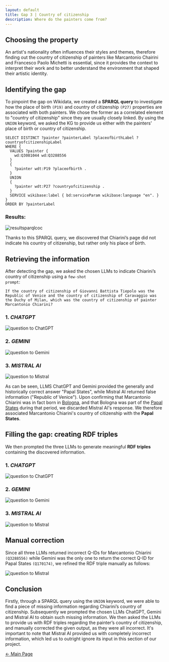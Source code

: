 ```yaml
---
layout: default
title: Gap 3 | Country of citizenship
description: Where do the painters come from? 
---
```


## Choosing the property

An artist's nationality often influences their styles and themes, therefore finding out the country of citizenship of painters like Marcantonio Chairini and Francesco Paolo Michetti is essential, since it provides the context to interpret their work and to better understand the environment that shaped their artistic identity.

## Identifying the gap

To pinpoint the gap on Wikidata, we created a **SPARQL query** to investigate how the place of birth <code class="language-plaintext highlighter-rouge">(P19)</code> and country of citizenship <code class="language-plaintext highlighter-rouge">(P27)</code> properties are associated with both painters. We chose the former as a correlated element to "country of citizenship" since they are usually closely linked. By using the <code class="language-plaintext highlighter-rouge">UNION</code> keyword, we asked the KG to provide us either with the painters' place of birth or country of citizenship.

```sparql
SELECT DISTINCT ?painter ?painterLabel ?placeofbirthLabel ?countryofcitizenshipLabel
WHERE {
  VALUES ?painter {
    wd:Q3081044 wd:Q3288556
  }
  {
    ?painter wdt:P19 ?placeofbirth .
  }
  UNION
  {
    ?painter wdt:P27 ?countryofcitizenship .
  }
  SERVICE wikibase:label { bd:serviceParam wikibase:language "en". }
}
ORDER BY ?painterLabel
```

### Results:

![resultsparqlcoc](/abremipainters/assets/images/resquerygap3.png)

Thanks to this SPARQL query, we discovered that Chiarini’s page did not indicate his country of citizenship, but rather only his place of birth.

## Retrieving the information

After detecting the gap, we asked the chosen LLMs to indicate Chiarini’s country of citizenship using a <code class="language-plaintext highlighter-rouge">few-shot prompt</code>:

```
If the country of citizenship of Giovanni Battista Tiepolo was the Republic of Venice and the country of citizenship of Caravaggio was the Duchy of Milan, which was the country of citizenship of painter Marcantonio Chiarini?
```

### 1. *CHATGPT*
  
![question to ChatGPT](/abremipainters/assets/images/chatcoc.jpg)

### 2. *GEMINI*
  
![question to Gemini](/abremipainters/assets/images/geminicoc.jpg)

### 3. *MISTRAL AI*
  
![question to Mistral](/abremipainters/assets/images/mistralcoc.png)

As can be seen, LLMS ChatGPT and Gemini provided the generally and historically correct answer "Papal States", while Mistral AI returned false information ("Republic of Venice"). Upon confirming that Marcantonio Chiarini was in fact born in <a href="https://www.treccani.it/enciclopedia/marc-antonio-chiarini_%28Dizionario-Biografico%29/" target="_blank">Bologna</a>, and that Bologna was part of the <a href="https://en.wikipedia.org/wiki/Bologna#History" target="_blank">Papal States</a> during that period, we discarded Mistral AI's response. We therefore associated Marcantonio Chiarini's country of citizenship with the **Papal States**.

## Filling the gap: creating RDF triples

We then prompted the three LLMs to generate meaningful **RDF triples** containing the discovered information. 

### 1. *CHATGPT*
  
![question to ChatGPT](/abremipainters/assets/images/chatrdfcoc.jpg)

### 2. *GEMINI*
  
![question to Gemini](/abremipainters/assets/images/geminirdfcoc.png)

### 3. *MISTRAL AI*
  
![question to Mistral](/abremipainters/assets/images/mistralrdfcoc.png)

## Manual correction

Since all three LLMs returned incorrect Q-IDs for Marcantonio Chiarini <code class="language-plaintext highlighter-rouge">(Q3288556)</code> while Gemini was the only one to return the correct Q-ID for Papal States <code class="language-plaintext highlighter-rouge">(Q170174)</code>, we refined the RDF triple manually as follows: 

![question to Mistral](/abremipainters/assets/images/correctedrdfcoc.jpg)

## Conclusion

Firstly, through a SPARQL query using the <code class="language-plaintext highlighter-rouge">UNION</code> keyword, we were able to find a piece of missing information regarding Chiarini’s country of citizenship. Subsequently we prompted the chosen LLMs ChatGPT, Gemini and Mistral AI to obtain such missing information. We then asked the LLMs to provide us with RDF triples regarding the painter’s country of citizenship, and manually corrected the given output, as they were all incorrect. It's important to note that Mistral AI provided us with completely incorrect information, which led us to outright ignore its input in this section of our project.

[← Main Page](./)
